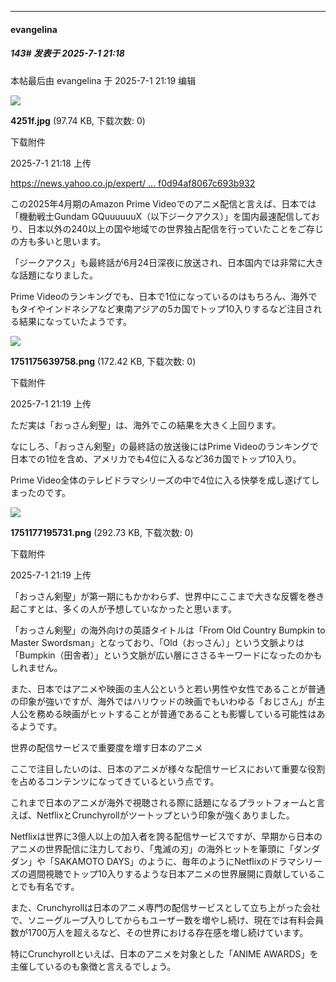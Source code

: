 ﻿
*****

####  evangelina  
##### 143#       发表于 2025-7-1 21:18

 本帖最后由 evangelina 于 2025-7-1 21:19 编辑 

<img src="https://img.stage1st.com/forum/202507/01/211839ffurk07okfm27fh8.jpg" referrerpolicy="no-referrer">

<strong>4251f.jpg</strong> (97.74 KB, 下载次数: 0)

下载附件

2025-7-1 21:18 上传

[https://news.yahoo.co.jp/expert/ ... f0d94af8067c693b932](https://news.yahoo.co.jp/expert/articles/982253c1235efa6f1bf33f0d94af8067c693b932)

この2025年4月期のAmazon Prime Videoでのアニメ配信と言えば、日本では「機動戦士Gundam GQuuuuuuX（以下ジークアクス）」を国内最速配信しており、日本以外の240以上の国や地域での世界独占配信を行っていたことをご存じの方も多いと思います。

「ジークアクス」も最終話が6月24日深夜に放送され、日本国内では非常に大きな話題になりました。

Prime Videoのランキングでも、日本で1位になっているのはもちろん、海外でもタイやインドネシアなど東南アジアの5カ国でトップ10入りするなど注目される結果になっていたようです。

<img src="https://img.stage1st.com/forum/202507/01/211904se69em3mm9men131.png" referrerpolicy="no-referrer">

<strong>1751175639758.png</strong> (172.42 KB, 下载次数: 0)

下载附件

2025-7-1 21:19 上传

ただ実は「おっさん剣聖」は、海外でこの結果を大きく上回ります。

なにしろ、「おっさん剣聖」の最終話の放送後にはPrime Videoのランキングで日本での1位を含め、アメリカでも4位に入るなど36カ国でトップ10入り。

Prime Video全体のテレビドラマシリーズの中で4位に入る快挙を成し遂げてしまったのです。

<img src="https://img.stage1st.com/forum/202507/01/211929penwwemnssvkjnwf.png" referrerpolicy="no-referrer">

<strong>1751177195731.png</strong> (292.73 KB, 下载次数: 0)

下载附件

2025-7-1 21:19 上传

「おっさん剣聖」が第一期にもかかわらず、世界中にここまで大きな反響を巻き起こすとは、多くの人が予想していなかったと思います。

「おっさん剣聖」の海外向けの英語タイトルは「From Old Country Bumpkin to Master Swordsman」となっており、「Old（おっさん）」という文脈よりは「Bumpkin（田舎者）」という文脈が広い層にささるキーワードになったのかもしれません。

また、日本ではアニメや映画の主人公というと若い男性や女性であることが普通の印象が強いですが、海外ではハリウッドの映画でもいわゆる「おじさん」が主人公を務める映画がヒットすることが普通であることも影響している可能性はあるようです。

世界の配信サービスで重要度を増す日本のアニメ

ここで注目したいのは、日本のアニメが様々な配信サービスにおいて重要な役割を占めるコンテンツになってきているという点です。

これまで日本のアニメが海外で視聴される際に話題になるプラットフォームと言えば、NetflixとCrunchyrollがツートップという印象が強くありました。

Netflixは世界に3億人以上の加入者を誇る配信サービスですが、早期から日本のアニメの世界配信に注力しており、「鬼滅の刃」の海外ヒットを筆頭に「ダンダダン」や「SAKAMOTO DAYS」のように、毎年のようにNetflixのドラマシリーズの週間視聴でトップ10入りするような日本アニメの世界展開に貢献していることでも有名です。

また、Crunchyrollは日本のアニメ専門の配信サービスとして立ち上がった会社で、ソニーグループ入りしてからもユーザー数を増やし続け、現在では有料会員数が1700万人を超えるなど、その世界における存在感を増し続けています。

特にCrunchyrollといえば、日本のアニメを対象とした「ANIME AWARDS」を主催しているのも象徴と言えるでしょう。

